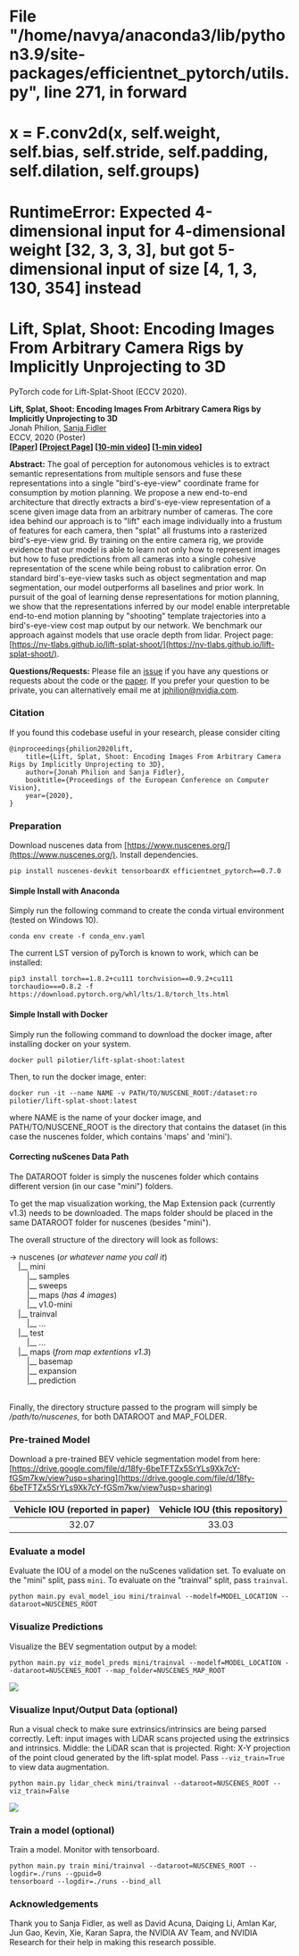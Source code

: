 #  File "/home/navya/anaconda3/lib/python3.9/site-packages/efficientnet_pytorch/utils.py", line 271, in forward
#    x = F.conv2d(x, self.weight, self.bias, self.stride, self.padding, self.dilation, self.groups)
# RuntimeError: Expected 4-dimensional input for 4-dimensional weight [32, 3, 3, 3], but got 5-dimensional input of size [4, 1, 3, 130, 354] instead
# Lift, Splat, Shoot: Encoding Images From Arbitrary Camera Rigs by Implicitly Unprojecting to 3D

PyTorch code for Lift-Splat-Shoot (ECCV 2020).

**Lift, Splat, Shoot: Encoding Images From Arbitrary Camera Rigs by Implicitly Unprojecting to 3D**  
Jonah Philion, [Sanja Fidler](http://www.cs.toronto.edu/~fidler/)\
ECCV, 2020 (Poster)\
**[[Paper](https://arxiv.org/abs/2008.05711)] [[Project Page](https://nv-tlabs.github.io/lift-splat-shoot/)] [[10-min video](https://youtu.be/oL5ISk6BnDE)] [[1-min video](https://youtu.be/ypQQUG4nFJY)]**

**Abstract:**
The goal of perception for autonomous vehicles is to extract semantic representations from multiple sensors and fuse these representations into a single "bird's-eye-view" coordinate frame for consumption by motion planning. We propose a new end-to-end architecture that directly extracts a bird's-eye-view representation of a scene given image data from an arbitrary number of cameras. The core idea behind our approach is to "lift" each image individually into a frustum of features for each camera, then "splat" all frustums into a rasterized bird's-eye-view grid. By training on the entire camera rig, we provide evidence that our model is able to learn not only how to represent images but how to fuse predictions from all cameras into a single cohesive representation of the scene while being robust to calibration error. On standard bird's-eye-view tasks such as object segmentation and map segmentation, our model outperforms all baselines and prior work. In pursuit of the goal of learning dense representations for motion planning, we show that the representations inferred by our model enable interpretable end-to-end motion planning by "shooting" template trajectories into a bird's-eye-view cost map output by our network. We benchmark our approach against models that use oracle depth from lidar. Project page: [https://nv-tlabs.github.io/lift-splat-shoot/](https://nv-tlabs.github.io/lift-splat-shoot/).

**Questions/Requests:** Please file an [issue](https://github.com/nv-tlabs/lift-splat-shoot/issues) if you have any questions or requests about the code or the [paper](https://arxiv.org/abs/2008.05711). If you prefer your question to be private, you can alternatively email me at jphilion@nvidia.com.

### Citation
If you found this codebase useful in your research, please consider citing
```
@inproceedings{philion2020lift,
    title={Lift, Splat, Shoot: Encoding Images From Arbitrary Camera Rigs by Implicitly Unprojecting to 3D},
    author={Jonah Philion and Sanja Fidler},
    booktitle={Proceedings of the European Conference on Computer Vision},
    year={2020},
}
```

### Preparation
Download nuscenes data from [https://www.nuscenes.org/](https://www.nuscenes.org/). Install dependencies.

```
pip install nuscenes-devkit tensorboardX efficientnet_pytorch==0.7.0
```

#### Simple Install with Anaconda
Simply run the following command to create the conda virtual environment (tested on Windows 10).
```
conda env create -f conda_env.yaml
```
The current LST version of pyTorch is known to work, which can be installed:
```
pip3 install torch==1.8.2+cu111 torchvision==0.9.2+cu111 torchaudio===0.8.2 -f https://download.pytorch.org/whl/lts/1.8/torch_lts.html
```

#### Simple Install with Docker
Simply run the following command to download the docker image, after installing docker on your system.
```
docker pull pilotier/lift-splat-shoot:latest
```
Then, to run the docker image, enter:
```
docker run -it --name NAME -v PATH/TO/NUSCENE_ROOT:/dataset:ro pilotier/lift-splat-shoot:latest
```
where NAME is the name of your docker image, and PATH/TO/NUSCENE_ROOT is the directory that contains the dataset (in this case the nuscenes folder, which contains 'maps' and 'mini').

#### Correcting nuScenes Data Path
The DATAROOT folder is simply the nuscenes folder which contains different version (in our case "mini") folders.

To get the map visualization working, the Map Extension pack (currently v1.3) needs to be downloaded. The maps folder should be placed in the same DATAROOT folder for nuscenes (besides "mini").

The overall structure of the directory will look as follows:

-> nuscenes (_or whatever name you call it_)\
&nbsp;&nbsp;&nbsp;&nbsp;|__ mini\
&nbsp;&nbsp;&nbsp;&nbsp;&nbsp;&nbsp;&nbsp;&nbsp;|__ samples\
&nbsp;&nbsp;&nbsp;&nbsp;&nbsp;&nbsp;&nbsp;&nbsp;|__ sweeps\
&nbsp;&nbsp;&nbsp;&nbsp;&nbsp;&nbsp;&nbsp;&nbsp;|__ maps (_has 4 images_)\
&nbsp;&nbsp;&nbsp;&nbsp;&nbsp;&nbsp;&nbsp;&nbsp;|__ v1.0-mini\
&nbsp;&nbsp;&nbsp;&nbsp;|__ trainval\
&nbsp;&nbsp;&nbsp;&nbsp;&nbsp;&nbsp;&nbsp;&nbsp;|__ ...\
&nbsp;&nbsp;&nbsp;&nbsp;|__ test\
&nbsp;&nbsp;&nbsp;&nbsp;&nbsp;&nbsp;&nbsp;&nbsp;|__ ...\
&nbsp;&nbsp;&nbsp;&nbsp;|__ maps (_from map extentions v1.3_)\
&nbsp;&nbsp;&nbsp;&nbsp;&nbsp;&nbsp;&nbsp;&nbsp;|__ basemap\
&nbsp;&nbsp;&nbsp;&nbsp;&nbsp;&nbsp;&nbsp;&nbsp;|__ expansion\
&nbsp;&nbsp;&nbsp;&nbsp;&nbsp;&nbsp;&nbsp;&nbsp;|__ prediction\
&nbsp;


Finally, the directory structure passed to the program will simply be _/path/to/nuscenes_, for both DATAROOT and MAP_FOLDER.


### Pre-trained Model
Download a pre-trained BEV vehicle segmentation model from here: [https://drive.google.com/file/d/18fy-6beTFTZx5SrYLs9Xk7cY-fGSm7kw/view?usp=sharing](https://drive.google.com/file/d/18fy-6beTFTZx5SrYLs9Xk7cY-fGSm7kw/view?usp=sharing) 

| Vehicle IOU (reported in paper)        | Vehicle IOU (this repository)         |
|:-------------:|:-------------:| 
| 32.07      | 33.03 |

### Evaluate a model
Evaluate the IOU of a model on the nuScenes validation set. To evaluate on the "mini" split, pass `mini`. To evaluate on the "trainval" split, pass `trainval`.

```
python main.py eval_model_iou mini/trainval --modelf=MODEL_LOCATION --dataroot=NUSCENES_ROOT
```

### Visualize Predictions
Visualize the BEV segmentation output by a model:

```
python main.py viz_model_preds mini/trainval --modelf=MODEL_LOCATION --dataroot=NUSCENES_ROOT --map_folder=NUSCENES_MAP_ROOT
```
<img src="./imgs/eval.gif">

### Visualize Input/Output Data (optional)
Run a visual check to make sure extrinsics/intrinsics are being parsed correctly. Left: input images with LiDAR scans projected using the extrinsics and intrinsics. Middle: the LiDAR scan that is projected. Right: X-Y projection of the point cloud generated by the lift-splat model. Pass `--viz_train=True` to view data augmentation.

```
python main.py lidar_check mini/trainval --dataroot=NUSCENES_ROOT --viz_train=False
```
<img src="./imgs/check.gif">

### Train a model (optional)
Train a model. Monitor with tensorboard.

```
python main.py train mini/trainval --dataroot=NUSCENES_ROOT --logdir=./runs --gpuid=0
tensorboard --logdir=./runs --bind_all
```

### Acknowledgements
Thank you to Sanja Fidler, as well as David Acuna, Daiqing Li, Amlan Kar, Jun Gao, Kevin, Xie, Karan Sapra, the NVIDIA AV Team, and NVIDIA Research for their help in making this research possible.
